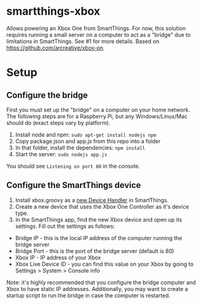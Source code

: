 # smartthings-xbox
Allows powering an Xbox One from SmartThings. For now, this solution requires running a small server on a computer to act as a "bridge" due to limitations in SmartThings. See #1 for more details. Based on https://github.com/arcreative/xbox-on.

# Setup
## Configure the bridge
First you must set up the "bridge" on a computer on your home network. The following steps are for a Raspberry Pi, but any Windows/Linux/Mac should do (exact steps vary by platform).
1. Install node and npm: ```sudo apt-get install nodejs npm```
2. Copy package.json and app.js from this repo into a folder
3. In that folder, install the dependencies: ```npm install```
4. Start the server: ```sudo nodejs app.js```

You should see ```Listening on port 80``` in the console.

## Configure the SmartThings device
1. Install xbox.groovy as a [new Device Handler](https://community.smartthings.com/t/faq-an-overview-of-using-custom-code-in-smartthings/16772) in SmartThings.
2. Create a new device that uses the Xbox One Controller as it's device type.
3. In the SmartThings app, find the new Xbox device and open up its settings. Fill out the settings as follows:
 * Bridge IP - this is the local IP address of the computer running the bridge server
 * Bridge Port - this is the port of the bridge server (default is 80)
 * Xbox IP - IP address of your Xbox
 * Xbox Live Device ID - you can find this value on your Xbox by going to Settings > System > Console info

Note: it's highly recommended that you configure the bridge computer and Xbox to have static IP addresses. Additionally, you may want to create a startup script to run the bridge in case the computer is restarted.

